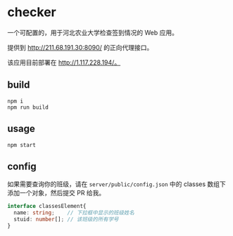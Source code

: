 # checker

一个可配置的，用于河北农业大学检查签到情况的 Web 应用。

提供到 http://211.68.191.30:8090/ 的正向代理接口。

该应用目前部署在 http://1.117.228.194/。

## build

```shell
npm i
npm run build
```

## usage

```shell
npm start
```

## config

如果需要查询你的班级，请在 `server/public/config.json` 中的 classes 数组下添加一个对象，然后提交 PR 给我。

```ts
interface classesElement{
  name: string;    // 下拉框中显示的班级姓名
  stuid: number[]; // 该班级的所有学号
}
```
